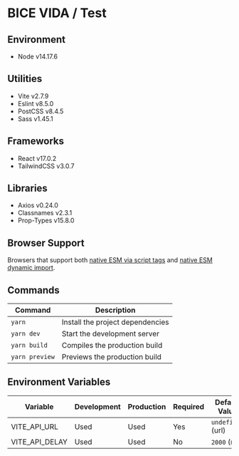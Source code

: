# BICE VIDA / Test

## Environment

- Node v14.17.6

## Utilities

- Vite v2.7.9
- Eslint v8.5.0
- PostCSS v8.4.5
- Sass v1.45.1

## Frameworks

- React v17.0.2
- TailwindCSS v3.0.7

## Libraries

- Axios v0.24.0
- Classnames v2.3.1
- Prop-Types v15.8.0

## Browser Support

Browsers that support both [native ESM via script tags](https://caniuse.com/es6-module/) and [native ESM dynamic import](https://caniuse.com/es6-module-dynamic-import).

## Commands

| Command        | Description                      |
| -------------- | -------------------------------- |
| `yarn`         | Install the project dependencies |
| `yarn dev`     | Start the development server     |
| `yarn build`   | Compiles the production build    |
| `yarn preview` | Previews the production build    |

## Environment Variables

| Variable       | Development | Production | Required | Default Value     |
| -------------- | ----------- | ---------- | -------- | ----------------- |
| VITE_API_URL   | Used        | Used       | Yes      | `undefined` (url) |
| VITE_API_DELAY | Used        | Used       | No       | `2000` (ms)       |
